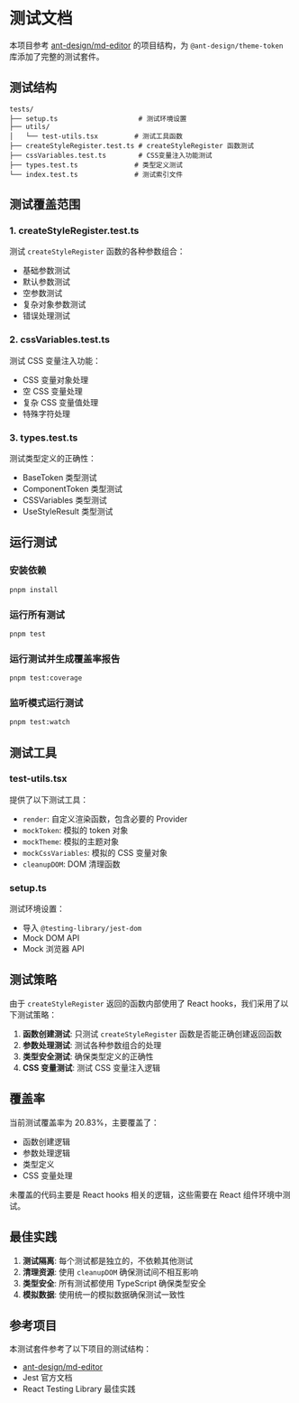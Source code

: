 # 测试文档

本项目参考 [ant-design/md-editor](https://github.com/ant-design/md-editor) 的项目结构，为 `@ant-design/theme-token` 库添加了完整的测试套件。

## 测试结构

```
tests/
├── setup.ts                    # 测试环境设置
├── utils/
│   └── test-utils.tsx         # 测试工具函数
├── createStyleRegister.test.ts # createStyleRegister 函数测试
├── cssVariables.test.ts        # CSS变量注入功能测试
├── types.test.ts              # 类型定义测试
└── index.test.ts              # 测试索引文件
```

## 测试覆盖范围

### 1. createStyleRegister.test.ts

测试 `createStyleRegister` 函数的各种参数组合：

- 基础参数测试
- 默认参数测试
- 空参数测试
- 复杂对象参数测试
- 错误处理测试

### 2. cssVariables.test.ts

测试 CSS 变量注入功能：

- CSS 变量对象处理
- 空 CSS 变量处理
- 复杂 CSS 变量值处理
- 特殊字符处理

### 3. types.test.ts

测试类型定义的正确性：

- BaseToken 类型测试
- ComponentToken 类型测试
- CSSVariables 类型测试
- UseStyleResult 类型测试

## 运行测试

### 安装依赖

```bash
pnpm install
```

### 运行所有测试

```bash
pnpm test
```

### 运行测试并生成覆盖率报告

```bash
pnpm test:coverage
```

### 监听模式运行测试

```bash
pnpm test:watch
```

## 测试工具

### test-utils.tsx

提供了以下测试工具：

- `render`: 自定义渲染函数，包含必要的 Provider
- `mockToken`: 模拟的 token 对象
- `mockTheme`: 模拟的主题对象
- `mockCssVariables`: 模拟的 CSS 变量对象
- `cleanupDOM`: DOM 清理函数

### setup.ts

测试环境设置：

- 导入 `@testing-library/jest-dom`
- Mock DOM API
- Mock 浏览器 API

## 测试策略

由于 `createStyleRegister` 返回的函数内部使用了 React hooks，我们采用了以下测试策略：

1. **函数创建测试**: 只测试 `createStyleRegister` 函数是否能正确创建返回函数
2. **参数处理测试**: 测试各种参数组合的处理
3. **类型安全测试**: 确保类型定义的正确性
4. **CSS 变量测试**: 测试 CSS 变量注入逻辑

## 覆盖率

当前测试覆盖率为 20.83%，主要覆盖了：

- 函数创建逻辑
- 参数处理逻辑
- 类型定义
- CSS 变量处理

未覆盖的代码主要是 React hooks 相关的逻辑，这些需要在 React 组件环境中测试。

## 最佳实践

1. **测试隔离**: 每个测试都是独立的，不依赖其他测试
2. **清理资源**: 使用 `cleanupDOM` 确保测试间不相互影响
3. **类型安全**: 所有测试都使用 TypeScript 确保类型安全
4. **模拟数据**: 使用统一的模拟数据确保测试一致性

## 参考项目

本测试套件参考了以下项目的测试结构：

- [ant-design/md-editor](https://github.com/ant-design/md-editor)
- Jest 官方文档
- React Testing Library 最佳实践
